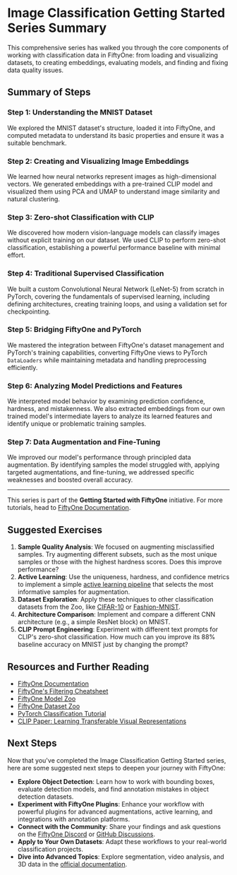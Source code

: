 # Image Classification Getting Started Series Summary

This comprehensive series has walked you through the core components of working with classification data in FiftyOne: from loading and visualizing datasets, to creating embeddings, evaluating models, and finding and fixing data quality issues.

## Summary of Steps

### Step 1: Understanding the MNIST Dataset

We explored the MNIST dataset's structure, loaded it into FiftyOne, and computed metadata to understand its basic properties and ensure it was a suitable benchmark.

### Step 2: Creating and Visualizing Image Embeddings

We learned how neural networks represent images as high-dimensional vectors. We generated embeddings with a pre-trained CLIP model and visualized them using PCA and UMAP to understand image similarity and natural clustering.

### Step 3: Zero-shot Classification with CLIP

We discovered how modern vision-language models can classify images without explicit training on our dataset. We used CLIP to perform zero-shot classification, establishing a powerful performance baseline with minimal effort.

### Step 4: Traditional Supervised Classification

We built a custom Convolutional Neural Network (LeNet-5) from scratch in PyTorch, covering the fundamentals of supervised learning, including defining architectures, creating training loops, and using a validation set for checkpointing.

### Step 5: Bridging FiftyOne and PyTorch

We mastered the integration between FiftyOne's dataset management and PyTorch's training capabilities, converting FiftyOne views to PyTorch `DataLoaders` while maintaining metadata and handling preprocessing efficiently.

### Step 6: Analyzing Model Predictions and Features

We interpreted model behavior by examining prediction confidence, hardness, and mistakenness. We also extracted embeddings from our own trained model's intermediate layers to analyze its learned features and identify unique or problematic training samples.

### Step 7: Data Augmentation and Fine-Tuning

We improved our model's performance through principled data augmentation. By identifying samples the model struggled with, applying targeted augmentations, and fine-tuning, we addressed specific weaknesses and boosted overall accuracy.

---

This series is part of the **Getting Started with FiftyOne** initiative. For more tutorials, head to [FiftyOne Documentation](https://docs.voxel51.com/).

## Suggested Exercises

1.  **Sample Quality Analysis**: We focused on augmenting misclassified samples. Try augmenting different subsets, such as the most unique samples or those with the highest hardness scores. Does this improve performance?
2.  **Active Learning**: Use the uniqueness, hardness, and confidence metrics to implement a simple [active learning pipeline](https://voxel51.com/blog/supercharge-your-annotation-workflow-with-active-learning) that selects the most informative samples for augmentation.
3.  **Dataset Exploration**: Apply these techniques to other classification datasets from the Zoo, like [CIFAR-10](https://docs.voxel51.com/dataset_zoo/datasets.html#dataset-zoo-cifar10) or [Fashion-MNIST](https://docs.voxel51.com/dataset_zoo/datasets.html#dataset-zoo-fashion-mnist).
4.  **Architecture Comparison**: Implement and compare a different CNN architecture (e.g., a simple ResNet block) on MNIST.
5.  **CLIP Prompt Engineering**: Experiment with different text prompts for CLIP's zero-shot classification. How much can you improve its 88% baseline accuracy on MNIST just by changing the prompt?

## Resources and Further Reading

-   [FiftyOne Documentation](https://docs.voxel51.com/)
-   [FiftyOne's Filtering Cheatsheet](https://docs.voxel51.com/cheat_sheets/filtering_cheat_sheet.html)
-   [FiftyOne Model Zoo](https://docs.voxel51.com/user_guide/model_zoo/index.html)
-   [FiftyOne Dataset Zoo](https://docs.voxel51.com/user_guide/dataset_zoo/index.html)
-   [PyTorch Classification Tutorial](https://pytorch.org/tutorials/beginner/blitz/cifar10_tutorial.html)
-   [CLIP Paper: Learning Transferable Visual Representations](https://arxiv.org/abs/2103.00020)

## Next Steps

Now that you've completed the Image Classification Getting Started series, here are some suggested next steps to deepen your journey with FiftyOne:

-   **Explore Object Detection**: Learn how to work with bounding boxes, evaluate detection models, and find annotation mistakes in object detection datasets.
-   **Experiment with FiftyOne Plugins**: Enhance your workflow with powerful plugins for advanced augmentations, active learning, and integrations with annotation platforms.
-   **Connect with the Community**: Share your findings and ask questions on the [FiftyOne Discord](https://community.voxel51.com) or [GitHub Discussions](https://github.com/voxel51/fiftyone/discussions).
-   **Apply to Your Own Datasets**: Adapt these workflows to your real-world classification projects.
-   **Dive into Advanced Topics**: Explore segmentation, video analysis, and 3D data in the [official documentation](https://docs.voxel51.com/).